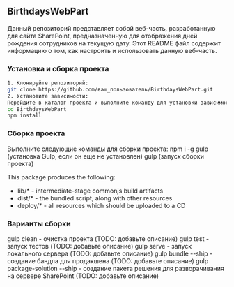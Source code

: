 ## BirthdaysWebPart 

Данный репозиторий представляет собой веб-часть, разработанную для сайта SharePoint, предназначенную для отображения дней рождения сотрудников на текущую дату. Этот README файл содержит информацию о том, как настроить и использовать данную веб-часть.

### Установка и сборка проекта

```bash
1. Клонируйте репозиторий: 
git clone https://github.com/ваш_пользователь/BirthdaysWebPart.git
2. Установите зависимости:
Перейдите в каталог проекта и выполните команду для установки зависимостей:
cd BirthdaysWebPart
npm install
```

### Сборка проекта 
 Выполните следующие команды для сборки проекта:
npm i -g gulp (установка Gulp, если он еще не установлен)
gulp (запуск сборки проекта)

This package produces the following:

* lib/* - intermediate-stage commonjs build artifacts
* dist/* - the bundled script, along with other resources
* deploy/* - all resources which should be uploaded to a CD

### Варианты сборки 
gulp clean - очистка проекта (TODO: добавьте описание)
gulp test - запуск тестов (TODO: добавьте описание)
gulp serve - запуск локального сервера (TODO: добавьте описание)
gulp bundle --ship - создание бандла для продакшена (TODO: добавьте описание)
gulp package-solution --ship - создание пакета решения для разворачивания на сервере SharePoint (TODO: добавьте описание)


